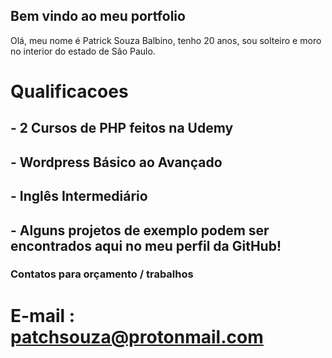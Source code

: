 ## Bem vindo ao meu portfolio

Olá, meu nome é Patrick Souza Balbino, tenho 20 anos, sou solteiro e moro no interior do estado de São Paulo.

# Qualificacoes

## - 2 Cursos de PHP feitos na Udemy
## - Wordpress Básico ao Avançado
## - Inglês Intermediário
## - Alguns projetos de exemplo podem ser encontrados aqui no meu perfil da GitHub!


### Contatos para orçamento / trabalhos 

# E-mail : patchsouza@protonmail.com

